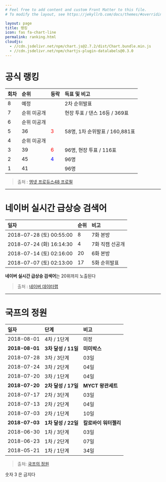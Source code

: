 ```yaml
---
# Feel free to add content and custom Front Matter to this file.
# To modify the layout, see https://jekyllrb.com/docs/themes/#overriding-theme-defaults

layout: page
title: 랭킹
icon: fas fa-chart-line
permalink: ranking.html
cloudjs:
  - //cdn.jsdelivr.net/npm/chart.js@2.7.2/dist/Chart.bundle.min.js
  - //cdn.jsdelivr.net/npm/chartjs-plugin-datalabels@0.3.0
---
```


# 공식 랭킹

| 회차          | 순위               | 등락   | 득표 및 비고 |
|:-------------|:------------------|:------|:----------|
| 8            | 예정               |       | 2차 순위발표             |
| 7            | 순위 미공개          |       | 현장 투표 / 댄스 16등 / 369표        |
| 6            | 순위 미공개          |       |                       |
| 5            | 36                | <span style="color:red"><i class="fas fa-arrow-up" aria-hidden="true" alt="트위터" ></i> 3</span>    | 58명, 1차 순위발표 / 160,881표  |
| 4            | 순위 미공개          |       |                       |
| 3            | 39                | <span style="color:red"><i class="fas fa-arrow-up" aria-hidden="true" alt="트위터" ></i> 6</span>    | 96명, 현장 투표 / 116표        |
| 2            | 45                | <span style="color:blue"><i class="fas fa-arrow-down" aria-hidden="true" alt="트위터" ></i> 4</span>    | 96명                    |
| 1            | 41                |       | 96명                    |

<canvas id="mnetChart" width="400" height="200"></canvas>

> 출처 : [엠넷 프로듀스48 프로필](http://produce48.mnet.com/pc/profile/23)

---

# 네이버 실시간 급상승 검색어

| 일자                     | 순위              |    비고    |
|:------------------------|:-----------------|:----------|
| 2018-07-28 (토) 00:55:00 | 8               | 7화 본방      |
| 2018-07-24 (화) 16:14:30 | 4               | 7화 직캠 선공개 |
| 2018-07-14 (토) 02:16:00 | 20              | 6화 본방      |
| 2018-07-07 (토) 02:13:00 | 17              | 5화 순위발표   |

**네이버 실시간 급상승 검색어**는 20위까지 노출된다 

> 출처 : [네이버 데이터랩](https://datalab.naver.com/keyword/realtimeSearch.naver?startDate=2017-03-29&endDate=2018-07-28&query=%EC%8B%9C%ED%83%80%EC%98%A4%20%EB%AF%B8%EC%9A%B0)

---

# 국프의 정원

| 일자            | 단계                     |    비고           |
|:---------------|:------------------------|:-----------------|
| 2018-08-01     | 4차 / 1단계               | 미정              |
| **2018-08-01** | **3차 달성 / 11일**        | **미미박스**       |
| 2018-07-28     | 3차 / 3단계               | 03일              |
| 2018-07-24     | 3차 / 2단계               | 04일              |
| 2018-07-20     | 3차 / 1단계               | 04일              |
| **2018-07-20** | **2차 달성 / 17일**       | **MYCT 왕관세트**   |
| 2018-07-17     | 2차 / 3단계               | 03일              |
| 2018-07-13     | 2차 / 2단계               | 04일              |
| 2018-07-03     | 2차 / 1단계               | 10일              |
| **2018-07-03** | **1차 달성 / 22일**        | **칼로바이 워터젤리** |
| 2018-06-30     | 1차 / 3단계               | 03일              |
| 2018-06-23     | 1차 / 2단계               | 07일              |
| 2018-05-21     | 1차 / 1단계               | 34일              |

<canvas id="gardenChart" width="400" height="200"></canvas>

> 출처: [국프의 정원](https://produce48.kr/m48_detail.php?idx=31&cate=hug)

숫자 3 은 금지다

<script>
window.onload = function() {
    var mnetCtx = document.getElementById("mnetChart");
    var mnetChart = new Chart(mnetCtx, {
        type: 'bar',
        data: {
            labels: ["1주차", "2주차", "3주차", "4주차", "5주차", "6주차", "7주차", "8주차"],
            datasets: [{
                type: 'line',
                label: '순위',
                fill: false,
                spanGaps: true,
                data: [41, 45, 39, NaN, 36, NaN, NaN, NaN],
                backgroundColor: 'rgba(255, 99, 132, 0.2)',
                borderColor: 'rgba(255,99,132,1)',
                borderWidth: 1,
                datalabels: {
                    align: 'end',
                    anchor: 'end',
                    formatter: function(value, context) {
                        return value + '위';
                    }
                }
            },{
                type: 'line',
                label: '100분위',
                fill: false,
                spanGaps: true,
                data: [(96-41)/96*100, (96-45)/96*100, (96-39)/96*100, NaN, (58-36)/58*100, NaN, NaN, NaN],
                backgroundColor: 'rgba(54, 162, 235, 0.2)',
                borderColor: 'rgba(54, 162, 235, 1)',
                datalabels: {
                    align: 'start',
                    anchor: 'start',
                    formatter: function(value, context) {
                        return Math.round(value) + '%';
                    }
                }
            }]
        },
        options: {
            responsive: true,
            title: {
                display: false,
            },
            tooltips: {
            mode: 'index',
            intersect: true
            },
            scales: {
                yAxes: [{
                    type: 'linear',
                    position: 'left',
                    scaleLabel: {
                        display: false,
                    },
                    ticks: {
                        display: true,
                        min: 1,
                        max: 96,
                        reverse: true,
                        beginAtZero: false,
                    },
                    gridLines: {
                        drawOnChartArea: true
                    }
                }, {
                    type: 'linear',
                    position: 'right',
                    scaleLabel: {
                        display: false,
                    },
                    ticks: {
                        display: false,
                        min: 0,
                        max: 100,
                        reverse: false,
                        beginAtZero: true,
                    },
                    gridLines: {
                        display: false
                    }
                }],
                xAxes: [{
                    ticks: {
                        beginAtZero:true,
                    }
                }]
            },
            plugins: {
                datalabels: {
                    backgroundColor: function(context) {
                        return context.dataset.backgroundColor;
                    },
                    borderRadius: 4,
                    formatter: Math.round,
                    font: {
                        weight: 'bold'
                    }
                }
            }
        }
    });

    var gardenCtx = document.getElementById("gardenChart");
    var gardenChart = new Chart(gardenCtx, {
        type: 'bar',
        data: {
            labels: ["1차", "2차", "3차", "4차", "5차"],
            datasets: [{
                type: 'bar',
                label: '1단계',
                data: [34, 10, 4, NaN, NaN],
                backgroundColor: 'rgba(54, 162, 235, 0.2)',
                borderColor: 'rgba(54, 162, 235, 1)',
                borderWidth: 1
    /*
                backgroundColor: [
                    'rgba(255, 99, 132, 0.2)',
                    'rgba(54, 162, 235, 0.2)',
                    'rgba(255, 206, 86, 0.2)',
                    'rgba(75, 192, 192, 0.2)',
                    'rgba(153, 102, 255, 0.2)',
                ],
                borderColor: [
                    'rgba(255,99,132,1)',
                    'rgba(54, 162, 235, 1)',
                    'rgba(255, 206, 86, 1)',
                    'rgba(75, 192, 192, 1)',
                    'rgba(153, 102, 255, 1)',
                ]
    */            
            },{
                type: 'bar',
                label: '2단계',
                data: [7, 4, 4, NaN, NaN],
                backgroundColor: 'rgba(255, 99, 132, 0.2)',
                borderColor: 'rgba(255,99,132,1)',
                borderWidth: 1
            },{
                type: 'bar',
                label: '3단계',
                data: [3, 3, 3, NaN, NaN],
                backgroundColor: 'rgba(255, 206, 86, 0.2)',
                borderColor: 'rgba(255, 206, 86, 1)',
                borderWidth: 1
            }]
        },
        options: {
            responsive: true,
            title: {
                display: false,
            },
            tooltips: {
                mode: 'index',
                intersect: true
            },
            scales: {
                yAxes: [{
                    stacked: true,
                    scaleLabel: {
                        display: false,
                    },
                }],
                xAxes: [{
                    stacked: true,
                    ticks: {
                        beginAtZero:true,
                    }
                }]
            },
            plugins: {
                datalabels: {
                    borderRadius: 4,
                    formatter: function(value, context) {
                        return value + '일';
                    },
                    font: {
                        weight: 'bold'
                    }
                }
            }
        }
    });
}
</script>